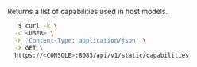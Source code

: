 Returns a list of capabilities used in host models.  

```bash
   $ curl -k \
  -u <USER> \
  -H 'Content-Type: application/json' \
  -X GET \
  https://<CONSOLE>:8083/api/v1/static/capabilities
```
